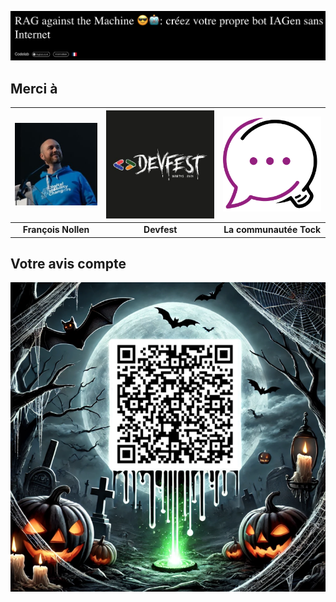 [<img src="img/rag_against_the_machine_creez_votre_propre_bot_iagen_sans_internet-thank-you.png"  alt="Rag Against the machine">](https://devfest2024.gdgnantes.com/sessions/rag_against_the_machine_______creez_votre_propre_bot_iagen_sans_internet/)

## Merci à

| [<img src="img/francois-nollen.jpg"  alt="François Nollen">](https://www.linkedin.com/in/francois-nollen/)  | [<img src="img/devfest-2024.jpg"  alt="François Nollen">](https://devfest2024.gdgnantes.com/)		 | [<img src="img/tock-studio.png"  alt="Tock Studio">](https://doc.tock.ai/)		 |
|:------------------------------------------------------------------------:|:---------------------------------------------------------------------------------------------------------:|:----------------------------------------------------------------------------:|
|                           **François Nollen**                            |                                                **Devfest**                                                |                           **La communautée Tock**                            |


## Votre avis compte


[<img src="img/openfeedback-rag-against-the-mahcine-devfest-2024.png" alt="openfeedback-rag-against-the-mahcine-devfest-2024">](https://openfeedback.io/devfestnantes24/2024-10-17/ragagainstthemachinecreezvotreproprebotiagensansinternet)


